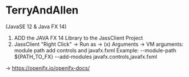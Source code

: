 # TerryAndAllen
(JavaSE 12 & Java FX 14)
1. ADD the JAVA FX 14 Library to the JassClient Project
2. JassClient "Right Click" -> Run as -> (x) Arguments -> VM arguments: module path add controls and javafx.fxml
  Example: --module-path ${PATH_TO_FX} --add-modules javafx.controls,javafx.fxml


-> https://openjfx.io/openjfx-docs/








